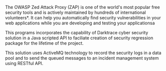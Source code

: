The OWASP Zed Attack Proxy (ZAP) is one of the world's most popular free security tools and is actively maintained by hundreds of international volunteers*. It can help you automatically find security vulnerabilities in your web applications while you are developing and testing your applicationsa

This programs incorporates the capability of Darktrace cyber security solution in a Java scripted API to faciliate creation of security regression package for the lifetime of the project.

This solution uses ActiveMQ technology to record the security logs in a data pool and to send the queued messages to an incident management system using RESTful API.
